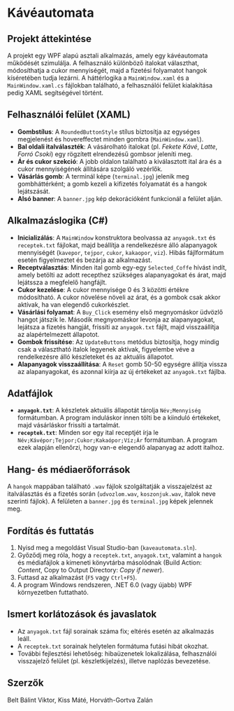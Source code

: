 # Kávéautomata

## Projekt áttekintése
A projekt egy WPF alapú asztali alkalmazás, amely egy kávéautomata működését szimulálja. A felhasználó különböző italokat választhat, módosíthatja a cukor mennyiségét, majd a fizetési folyamatot hangok kíséretében tudja lezárni. A háttérlogika a `MainWindow.xaml` és a `MainWindow.xaml.cs` fájlokban található, a felhasználói felület kialakítása pedig XAML segítségével történt.

## Felhasználói felület (XAML)
- **Gombstílus**: A `RoundedButtonStyle` stílus biztosítja az egységes megjelenést és hovereffectet minden gombra (`MainWindow.xaml`).
- **Bal oldali italválaszték**: A vásárolható italokat (pl. *Fekete Kávé*, *Latte*, *Forró Csoki*) egy rögzített elrendezésű gombsor jeleníti meg.
- **Ár és cukor szekció**: A jobb oldalon található a kiválasztott ital ára és a cukor mennyiségének állítására szolgáló vezérlők.
- **Vásárlás gomb**: A terminál képe (`terminal.jpg`) jelenik meg gombháttérként; a gomb kezeli a kifizetés folyamatát és a hangok lejátszását.
- **Alsó banner**: A `banner.jpg` kép dekorációként funkcionál a felület alján.

## Alkalmazáslogika (C#)
- **Inicializálás**: A `MainWindow` konstruktora beolvassa az `anyagok.txt` és `receptek.txt` fájlokat, majd beállítja a rendelkezésre álló alapanyagok mennyiségét (`kavepor`, `tejpor`, `cukor`, `kakaopor`, `viz`). Hibás fájlformátum esetén figyelmeztet és bezárja az alkalmazást.
- **Receptválasztás**: Minden ital gomb egy-egy `Selected_Coffe` hívást indít, amely betölti az adott recepthez szükséges alapanyagokat és árat, majd lejátssza a megfelelő hangfájlt.
- **Cukor kezelése**: A cukor mennyisége 0 és 3 közötti értékre módosítható. A cukor növelése növeli az árat, és a gombok csak akkor aktívak, ha van elegendő cukorkészlet.
- **Vásárlási folyamat**: A `Buy_Click` esemény első megnyomáskor üdvözlő hangot játszik le. Második megnyomáskor levonja az alapanyagokat, lejátsza a fizetés hangját, frissíti az `anyagok.txt` fájlt, majd visszaállítja az alapértelmezett állapotot.
- **Gombok frissítése**: Az `UpdateButtons` metódus biztosítja, hogy mindig csak a választható italok legyenek aktívak, figyelembe véve a rendelkezésre álló készleteket és az aktuális állapotot.
- **Alapanyagok visszaállítása**: A `Reset` gomb 50-50 egységre állítja vissza az alapanyagokat, és azonnal kiírja az új értékeket az `anyagok.txt` fájlba.

## Adatfájlok
- **`anyagok.txt`**: A készletek aktuális állapotát tárolja `Név;Mennyiség` formátumban. A program induláskor innen tölti be a kiinduló értékeket, majd vásárláskor frissíti a tartalmát.
- **`receptek.txt`**: Minden sor egy ital receptjét írja le `Név;Kávépor;Tejpor;Cukor;Kakaópor;Víz;Ár` formátumban. A program ezek alapján ellenőrzi, hogy van-e elegendő alapanyag az adott italhoz.

## Hang- és médiaerőforrások
A `hangok` mappában található `.wav` fájlok szolgáltatják a visszajelzést az italválasztás és a fizetés során (`udvozlom.wav`, `koszonjuk.wav`, italok neve szerinti fájlok). A felületen a `banner.jpg` és `terminal.jpg` képek jelennek meg.

## Fordítás és futtatás
1. Nyisd meg a megoldást Visual Studio-ban (`kaveautomata.sln`).
2. Győződj meg róla, hogy a `receptek.txt`, `anyagok.txt`, valamint a `hangok` és médiafájlok a kimeneti könyvtárba másolódnak (Build Action: *Content*, Copy to Output Directory: *Copy if newer*).
3. Futtasd az alkalmazást (`F5` vagy `Ctrl+F5`).
4. A program Windows rendszeren, .NET 6.0 (vagy újabb) WPF környezetben futtatható.

## Ismert korlátozások és javaslatok
- Az `anyagok.txt` fájl sorainak száma fix; eltérés esetén az alkalmazás leáll.
- A `receptek.txt` sorainak helytelen formátuma futási hibát okozhat.
- További fejlesztési lehetőség: hibaüzenetek lokalizálása, felhasználói visszajelző felület (pl. készletkijelzés), illetve naplózás bevezetése.

## Szerzők
Belt Bálint Viktor, Kiss Máté, Horváth-Gortva Zalán
